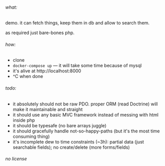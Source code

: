 ###### what:

demo. it can fetch things, keep them in db and allow to search them.

as required just bare-bones php.

###### how:

* clone
* `docker-compose up` — it will take some time because of mysql
* it's alive at http://localhost:8000
* ^C when done

###### todo:

* it absolutely should not be raw PDO. proper ORM (read Doctrine) will make it maintainable and straight
* it should use any basic MVC framework instead of messing with html inside php
* it should be typesafe (no bare arrays juggle)
* it should gracefully handle not-so-happy-paths (but it's the most time consuming thing)
* it's incomplete dew to time constraints (~3h): partial data (just searchable fields); no create/delete (more forms/fields)

###### no license
